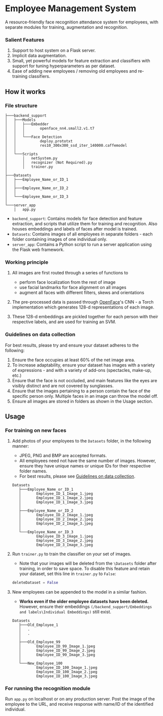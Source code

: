# Employee Management System

A resource-friendly face recognition attendance system for employees, with separate modules for training, augmentation and recognition.

### Salient Features
1. Support to host system on a Flask server.
1. Implicit data augmentation.
1. Small, yet powerful models for feature extraction and classifiers with support for tuning hyperparameters as per dataset.
1. Ease of adding new employees / removing old employees and re-training classifiers.

## How it works

### File structure
```
├───backend_support
│   ├───Models
│   │   ├───Embedder
│   │   │       openface_nn4.small2.v1.t7
│   │   │
│   │   └───Face Detection
│   │           deploy.prototxt
│   │           res10_300x300_ssd_iter_140000.caffemodel
│   │
│   └───Scripts
│       │   netSystem.py
│       │   recognizer (Not Required).py
│       │   trainer.py
│
├───Datasets
│   ├───Employee_Name_or_ID_1
│   │
│   ├───Employee_Name_or_ID_2
│   │
│   └───Employee_Name_or_ID_3
│
└───server_app
    │   app.py
```
* `backend_support`: Contains models for face detection and feature extraction, and scripts that utilize them for training and recognition. Also houses embeddings and labels of faces after model is trained.
* `Datasets`: Contains images of all employees in separate folders - each folder containing images of one individual only.
* `server_app`: Contains a Python script to run a server application using the Flask web framework.

### Working principle
1. All images are first routed through a series of functions to
    * perform face localization from the rest of image
    * use facial landmarks for face alignment on all images
    * augment all faces with different filters, skews and orientations

2. The pre-processed data is passed through [OpenFace](https://cmusatyalab.github.io/openface/)'s CNN - a Torch implementation which generates 128-d representations of each image.

3. These 128-d embeddings are pickled together for each person with their respective labels, and are used for training an SVM.

### Guidelines on data collection
For best results, please try and ensure your dataset adheres to the following:

1. Ensure the face occupies at least 60% of the net image area.
2. To increase adaptability, ensure your dataset has images with a variety of expressions - and with a variety of add-ons (spectacles, make-up, etc.)
3. Ensure that the face is not occluded, and main features like the eyes are visibly distinct and are not covered by sunglasses.
4. Ensure that the images pertaining to a person contain the face of the specific person only. Multiple faces in an image can throw the model off.
5. Ensure all images are stored in folders as shown in the Usage section.

## Usage

### For training on new faces
1. Add photos of your employees to the `Datasets` folder, in the following manner:
    * JPEG, PNG and BMP are accepted formats.
    * All employees need not have the same number of images. However, ensure they have unique names or unique IDs for their respective folder names.
    * For best results, please see [Guidelines on data collection]().

    ```
    Datasets
       ├───Employee_Name_or_ID_1
       │       Employee_ID_1_Image_1.jpeg
       │       Employee_ID_1_Image_2.jpeg
       │       Employee_ID_1_Image_3.jpeg
       │
       ├───Employee_Name_or_ID_2
       │       Employee_ID_2_Image_1.jpeg
       │       Employee_ID_2_Image_2.jpeg
       │       Employee_ID_2_Image_3.jpeg
       │
       └───Employee_Name_or_ID_3
               Employee_ID_3_Image_1.jpeg
               Employee_ID_3_Image_2.jpeg
               Employee_ID_3_Image_3.jpeg
    ```

2. Run `trainer.py` to train the classifier on your set of images.
    * Note that your images will be deleted from the `\Datasets` folder after training, in order to save space. To disable this feature and retain your dataset, set this line in `trainer.py` to `False`:

    ```py
    deleteDataset = False
    ```

3. New employees can be appended to the model in a similar fashion.
    * **Works even if the older employee datasets have been deleted.** However, ensure their embeddings `(/backend_support/Embeddings and labels\Individual Embeddings)` still exist.

    ```
    Datasets
       ├───Old_Employee_1
       │   .
       │   .
       │
       ├───Old_Employee_99
       │       Employee_ID_99_Image_1.jpeg
       │       Employee_ID_99_Image_2.jpeg
       │       Employee_ID_99_Image_3.jpeg
       │
       └───New_Employee_100
               Employee_ID_100_Image_1.jpeg
               Employee_ID_100_Image_2.jpeg
               Employee_ID_100_Image_3.jpeg
    ```

### For running the recognition module
Run `app.py` on localhost or on any production server. Post the image of the employee to the URL, and receive response with name/ID of the identified individual.